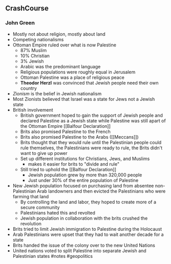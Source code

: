 ## CrashCourse
### John Green
- Mostly not about religion, mostly about land
- Competing nationalisms
- Ottoman Empire ruled over what is now Palestine
	- 87% Muslim
	- 10% Christian
	- 3% Jewish
	- Arabic was the predominant language
	- Religious populations were roughly equal in Jerusalem 
	- Ottoman Palestine was a place of religious peace
	- **Theodor Herzl** was convinced that Jewish people need their own country
- *Zionism* is the belief in Jewish nationalism
- Most Zionists believed that Israel was a state for Jews not a Jewish state
- British involvement
	- British government hoped to gain the support of Jewish people and declared Palestine as a Jewish state while Palestine was still apart of the Ottoman Empire [[Balfour Declaration]]
	- Brits also promised Palestine to the French
	- Brits also promised Palestine to the Arabs ([[Meccans]])
	- Brits thought that they would rule until the Palestinian people could rule themselves, the Palestinians were ready to rule, the Brits didn't want to give up power
	- Set up different institutions for Christians, Jews, and Muslims
		- makes it easier for brits to "divide and rule"
	- Still tried to uphold the [[Balfour Declaration]]
		- Jewish population grew by more than 320,000 people
		- Just under 30% of the entire population of Palestine
- New Jewish population focused on purchasing land from absentee non-Palestinian Arab landowners and then evicted the Palestinians who were farming that land
	- By controlling the land and labor, they hoped to create more of a secure community
	- Palestinians hated this and revolted
	- Jewish population in collaboration with the brits crushed the revolution
- Brits tried to limit Jewish immigration to Palestine during the Holocaust
- Arab Palestinians were upset that they had to wait another decade for a state
- Brits handed the issue of the colony over to the new United Nations
- United nations voted to split Palestine into separate Jewish and Palestinian states
#notes
#geopolitics